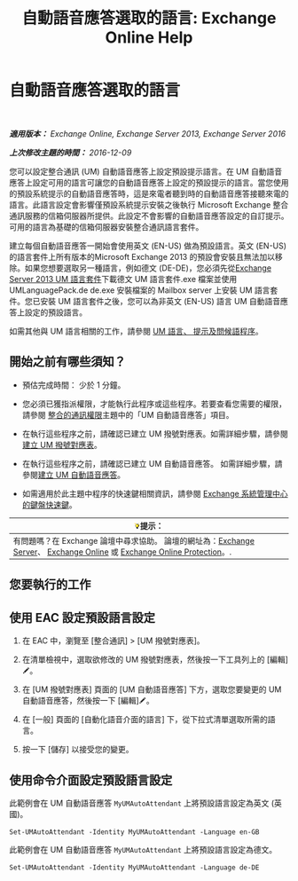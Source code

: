 ﻿---
title: '自動語音應答選取的語言: Exchange Online Help'
TOCTitle: 自動語音應答選取的語言
ms:assetid: 3a1c1ec0-c726-41fb-a294-59faab205609
ms:mtpsurl: https://technet.microsoft.com/zh-tw/library/Aa997306(v=EXCHG.150)
ms:contentKeyID: 50553963
ms.date: 05/23/2018
mtps_version: v=EXCHG.150
ms.translationtype: MT
---

# 自動語音應答選取的語言

 

_**適用版本：** Exchange Online, Exchange Server 2013, Exchange Server 2016_

_**上次修改主題的時間：** 2016-12-09_

您可以設定整合通訊 (UM) 自動語音應答上設定預設提示語言。在 UM 自動語音應答上設定可用的語言可讓您的自動語音應答上設定的預設提示的語言。當您使用的預設系統提示的自動語音應答時，這是來電者聽到時的自動語音應答接聽來電的語言。此語言設定會影響僅預設系統提示安裝之後執行 Microsoft Exchange 整合通訊服務的信箱伺服器所提供。此設定不會影響的自動語音應答設定的自訂提示。可用的語言為基礎的信箱伺服器安裝整合通訊語言套件。

建立每個自動語音應答一開始會使用英文 (EN-US) 做為預設語言。英文 (EN-US) 的語言套件上所有版本的Microsoft Exchange 2013 的預設會安裝且無法加以移除。如果您想要選取另一種語言，例如德文 (DE-DE)，您必須先從[Exchange Server 2013 UM 語言套件](https://go.microsoft.com/fwlink/?linkid=266542)下載德文 UM 語言套件.exe 檔案並使用 UMLanguagePack.de de.exe 安裝檔案的 Mailbox server 上安裝 UM 語言套件。您已安裝 UM 語言套件之後，您可以為非英文 (EN-US) 語言 UM 自動語音應答上設定的預設語言。

如需其他與 UM 語言相關的工作，請參閱 [UM 語言、 提示及問候語程序](um-languages-prompts-and-greetings-procedures-exchange-2013-help.md)。

## 開始之前有哪些須知？

  - 預估完成時間： 少於 1 分鐘。

  - 您必須已獲指派權限，才能執行此程序或這些程序。若要查看您需要的權限，請參閱 [整合的通訊權限](unified-messaging-permissions-exchange-2013-help.md)主題中的「UM 自動語音應答」項目。

  - 在執行這些程序之前，請確認已建立 UM 撥號對應表。如需詳細步驟，請參閱[建立 UM 撥號對應表](create-a-um-dial-plan-exchange-2013-help.md)。

  - 在執行這些程序之前，請確認已建立 UM 自動語音應答。 如需詳細步驟，請參閱[建立 UM 自動語音應答](create-a-um-auto-attendant-exchange-2013-help.md)。

  - 如需適用於此主題中程序的快速鍵相關資訊，請參閱 [Exchange 系統管理中心的鍵盤快速鍵](keyboard-shortcuts-in-the-exchange-admin-center-exchange-online-protection-help.md)。

<table>
<thead>
<tr class="header">
<th><img src="images/Bb124558.tip(EXCHG.150).gif" title="提示" alt="提示" />提示：</th>
</tr>
</thead>
<tbody>
<tr class="odd">
<td>有問題嗎？在 Exchange 論壇中尋求協助。 論壇的網址為：<a href="https://go.microsoft.com/fwlink/p/?linkid=60612">Exchange Server</a>、 <a href="https://go.microsoft.com/fwlink/p/?linkid=267542">Exchange Online</a> 或 <a href="https://go.microsoft.com/fwlink/p/?linkid=285351">Exchange Online Protection</a>。.</td>
</tr>
</tbody>
</table>


## 您要執行的工作

## 使用 EAC 設定預設語言設定

1.  在 EAC 中，瀏覽至 \[整合通訊\] \> \[UM 撥號對應表\]。

2.  在清單檢視中，選取欲修改的 UM 撥號對應表，然後按一下工具列上的 \[編輯\]![編輯圖示](images/JJ218640.6f53ccb2-1f13-4c02-bea0-30690e6ea71d(EXCHG.150).gif "編輯圖示")。

3.  在 \[UM 撥號對應表\] 頁面的 \[UM 自動語音應答\] 下方，選取您要變更的 UM 自動語音應答，然後按一下 \[編輯\]![編輯圖示](images/JJ218640.6f53ccb2-1f13-4c02-bea0-30690e6ea71d(EXCHG.150).gif "編輯圖示")。

4.  在 \[一般\] 頁面的 \[自動化語音介面的語言\] 下，從下拉式清單選取所需的語言。

5.  按一下 \[儲存\] 以接受您的變更。

## 使用命令介面設定預設語言設定

此範例會在 UM 自動語音應答 `MyUMAutoAttendant` 上將預設語言設定為英文 (英國)。

    Set-UMAutoAttendant -Identity MyUMAutoAttendant -Language en-GB

此範例會在 UM 自動語音應答 `MyUMAutoAttendant` 上將預設語言設定為德文。

    Set-UMAutoAttendant -Identity MyUMAutoAttendant -Language de-DE


